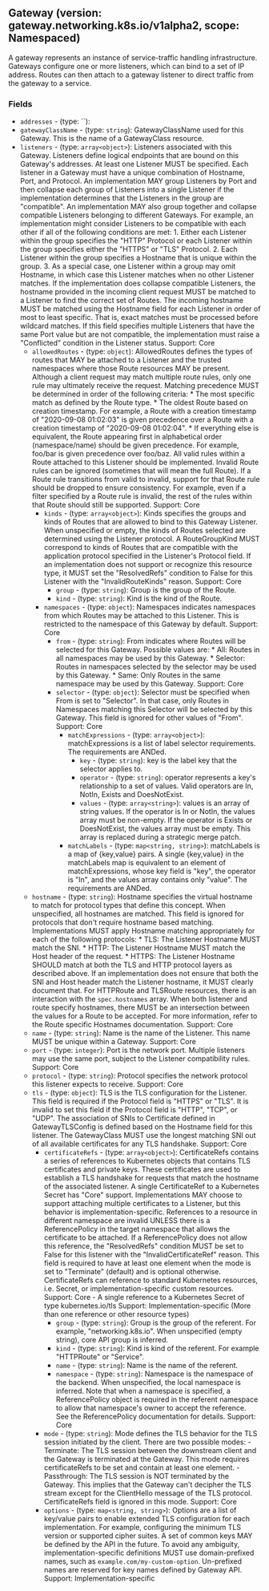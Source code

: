 
## Gateway (version: gateway.networking.k8s.io/v1alpha2, scope: Namespaced)

A gateway represents an instance of service-traffic handling infrastructure. Gateways configure one or more listeners, which can bind to a set of IP address. Routes can then attach to a gateway listener to direct traffic from the gateway to a service.

### Fields
- `addresses` - (type: ``): 
- `gatewayClassName` - (type: `string`): GatewayClassName used for this Gateway. This is the name of a GatewayClass resource.
- `listeners` - (type: `array<object>`): Listeners associated with this Gateway. Listeners define logical endpoints that are bound on this Gateway's addresses. At least one Listener MUST be specified.  Each listener in a Gateway must have a unique combination of Hostname, Port, and Protocol.  An implementation MAY group Listeners by Port and then collapse each group of Listeners into a single Listener if the implementation determines that the Listeners in the group are "compatible". An implementation MAY also group together and collapse compatible Listeners belonging to different Gateways.  For example, an implementation might consider Listeners to be compatible with each other if all of the following conditions are met:  1. Either each Listener within the group specifies the "HTTP"    Protocol or each Listener within the group specifies either    the "HTTPS" or "TLS" Protocol.  2. Each Listener within the group specifies a Hostname that is unique    within the group.  3. As a special case, one Listener within a group may omit Hostname,    in which case this Listener matches when no other Listener    matches.  If the implementation does collapse compatible Listeners, the hostname provided in the incoming client request MUST be matched to a Listener to find the correct set of Routes. The incoming hostname MUST be matched using the Hostname field for each Listener in order of most to least specific. That is, exact matches must be processed before wildcard matches.  If this field specifies multiple Listeners that have the same Port value but are not compatible, the implementation must raise a "Conflicted" condition in the Listener status.  Support: Core
	- `allowedRoutes` - (type: `object`): AllowedRoutes defines the types of routes that MAY be attached to a Listener and the trusted namespaces where those Route resources MAY be present.  Although a client request may match multiple route rules, only one rule may ultimately receive the request. Matching precedence MUST be determined in order of the following criteria:  * The most specific match as defined by the Route type. * The oldest Route based on creation timestamp. For example, a Route with   a creation timestamp of "2020-09-08 01:02:03" is given precedence over   a Route with a creation timestamp of "2020-09-08 01:02:04". * If everything else is equivalent, the Route appearing first in   alphabetical order (namespace/name) should be given precedence. For   example, foo/bar is given precedence over foo/baz.  All valid rules within a Route attached to this Listener should be implemented. Invalid Route rules can be ignored (sometimes that will mean the full Route). If a Route rule transitions from valid to invalid, support for that Route rule should be dropped to ensure consistency. For example, even if a filter specified by a Route rule is invalid, the rest of the rules within that Route should still be supported.  Support: Core
		- `kinds` - (type: `array<object>`): Kinds specifies the groups and kinds of Routes that are allowed to bind to this Gateway Listener. When unspecified or empty, the kinds of Routes selected are determined using the Listener protocol.  A RouteGroupKind MUST correspond to kinds of Routes that are compatible with the application protocol specified in the Listener's Protocol field. If an implementation does not support or recognize this resource type, it MUST set the "ResolvedRefs" condition to False for this Listener with the "InvalidRouteKinds" reason.  Support: Core
			- `group` - (type: `string`): Group is the group of the Route.
			- `kind` - (type: `string`): Kind is the kind of the Route.
		- `namespaces` - (type: `object`): Namespaces indicates namespaces from which Routes may be attached to this Listener. This is restricted to the namespace of this Gateway by default.  Support: Core
			- `from` - (type: `string`): From indicates where Routes will be selected for this Gateway. Possible values are: * All: Routes in all namespaces may be used by this Gateway. * Selector: Routes in namespaces selected by the selector may be used by   this Gateway. * Same: Only Routes in the same namespace may be used by this Gateway.  Support: Core
			- `selector` - (type: `object`): Selector must be specified when From is set to "Selector". In that case, only Routes in Namespaces matching this Selector will be selected by this Gateway. This field is ignored for other values of "From".  Support: Core
				- `matchExpressions` - (type: `array<object>`): matchExpressions is a list of label selector requirements. The requirements are ANDed.
					- `key` - (type: `string`): key is the label key that the selector applies to.
					- `operator` - (type: `string`): operator represents a key's relationship to a set of values. Valid operators are In, NotIn, Exists and DoesNotExist.
					- `values` - (type: `array<string>`): values is an array of string values. If the operator is In or NotIn, the values array must be non-empty. If the operator is Exists or DoesNotExist, the values array must be empty. This array is replaced during a strategic merge patch.
				- `matchLabels` - (type: `map<string, string>`): matchLabels is a map of {key,value} pairs. A single {key,value} in the matchLabels map is equivalent to an element of matchExpressions, whose key field is "key", the operator is "In", and the values array contains only "value". The requirements are ANDed.
	- `hostname` - (type: `string`): Hostname specifies the virtual hostname to match for protocol types that define this concept. When unspecified, all hostnames are matched. This field is ignored for protocols that don't require hostname based matching.  Implementations MUST apply Hostname matching appropriately for each of the following protocols:  * TLS: The Listener Hostname MUST match the SNI. * HTTP: The Listener Hostname MUST match the Host header of the request. * HTTPS: The Listener Hostname SHOULD match at both the TLS and HTTP   protocol layers as described above. If an implementation does not   ensure that both the SNI and Host header match the Listener hostname,   it MUST clearly document that.  For HTTPRoute and TLSRoute resources, there is an interaction with the `spec.hostnames` array. When both listener and route specify hostnames, there MUST be an intersection between the values for a Route to be accepted. For more information, refer to the Route specific Hostnames documentation.  Support: Core
	- `name` - (type: `string`): Name is the name of the Listener. This name MUST be unique within a Gateway.  Support: Core
	- `port` - (type: `integer`): Port is the network port. Multiple listeners may use the same port, subject to the Listener compatibility rules.  Support: Core
	- `protocol` - (type: `string`): Protocol specifies the network protocol this listener expects to receive.  Support: Core
	- `tls` - (type: `object`): TLS is the TLS configuration for the Listener. This field is required if the Protocol field is "HTTPS" or "TLS". It is invalid to set this field if the Protocol field is "HTTP", "TCP", or "UDP".  The association of SNIs to Certificate defined in GatewayTLSConfig is defined based on the Hostname field for this listener.  The GatewayClass MUST use the longest matching SNI out of all available certificates for any TLS handshake.  Support: Core
		- `certificateRefs` - (type: `array<object>`): CertificateRefs contains a series of references to Kubernetes objects that contains TLS certificates and private keys. These certificates are used to establish a TLS handshake for requests that match the hostname of the associated listener.  A single CertificateRef to a Kubernetes Secret has "Core" support. Implementations MAY choose to support attaching multiple certificates to a Listener, but this behavior is implementation-specific.  References to a resource in different namespace are invalid UNLESS there is a ReferencePolicy in the target namespace that allows the certificate to be attached. If a ReferencePolicy does not allow this reference, the "ResolvedRefs" condition MUST be set to False for this listener with the "InvalidCertificateRef" reason.  This field is required to have at least one element when the mode is set to "Terminate" (default) and is optional otherwise.  CertificateRefs can reference to standard Kubernetes resources, i.e. Secret, or implementation-specific custom resources.  Support: Core - A single reference to a Kubernetes Secret of type kubernetes.io/tls  Support: Implementation-specific (More than one reference or other resource types)
			- `group` - (type: `string`): Group is the group of the referent. For example, "networking.k8s.io". When unspecified (empty string), core API group is inferred.
			- `kind` - (type: `string`): Kind is kind of the referent. For example "HTTPRoute" or "Service".
			- `name` - (type: `string`): Name is the name of the referent.
			- `namespace` - (type: `string`): Namespace is the namespace of the backend. When unspecified, the local namespace is inferred.  Note that when a namespace is specified, a ReferencePolicy object is required in the referent namespace to allow that namespace's owner to accept the reference. See the ReferencePolicy documentation for details.  Support: Core
		- `mode` - (type: `string`): Mode defines the TLS behavior for the TLS session initiated by the client. There are two possible modes:  - Terminate: The TLS session between the downstream client   and the Gateway is terminated at the Gateway. This mode requires   certificateRefs to be set and contain at least one element. - Passthrough: The TLS session is NOT terminated by the Gateway. This   implies that the Gateway can't decipher the TLS stream except for   the ClientHello message of the TLS protocol.   CertificateRefs field is ignored in this mode.  Support: Core
		- `options` - (type: `map<string, string>`): Options are a list of key/value pairs to enable extended TLS configuration for each implementation. For example, configuring the minimum TLS version or supported cipher suites.  A set of common keys MAY be defined by the API in the future. To avoid any ambiguity, implementation-specific definitions MUST use domain-prefixed names, such as `example.com/my-custom-option`. Un-prefixed names are reserved for key names defined by Gateway API.  Support: Implementation-specific